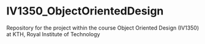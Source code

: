# IV1350_ObjectOrientedDesign
Repository for the project within the course Object Oriented Design (IV1350) at KTH, Royal Institute of Technology
